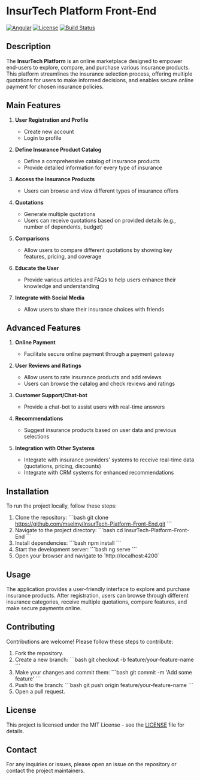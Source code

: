 
# InsurTech Platform Front-End

[![Angular](https://img.shields.io/badge/Angular-17-red?style=for-the-badge)](https://angular.io/)
[![License](https://img.shields.io/badge/license-MIT-green?style=for-the-badge)](LICENSE)
[![Build Status](https://img.shields.io/github/actions/workflow/status/mselmy/InsurTech-Platform-Front-End/ci.yml?branch=main)](https://github.com/mselmy/InsurTech-Platform-Front-End/actions)

## Description

The **InsurTech Platform** is an online marketplace designed to empower end-users to explore, compare, and purchase various insurance products. This platform streamlines the insurance selection process, offering multiple quotations for users to make informed decisions, and enables secure online payment for chosen insurance policies.

## Main Features

1. **User Registration and Profile**
   - Create new account
   - Login to profile

2. **Define Insurance Product Catalog**
   - Define a comprehensive catalog of insurance products
   - Provide detailed information for every type of insurance

3. **Access the Insurance Products**
   - Users can browse and view different types of insurance offers

4. **Quotations**
   - Generate multiple quotations
   - Users can receive quotations based on provided details (e.g., number of dependents, budget)

5. **Comparisons**
   - Allow users to compare different quotations by showing key features, pricing, and coverage

6. **Educate the User**
   - Provide various articles and FAQs to help users enhance their knowledge and understanding

7. **Integrate with Social Media**
   - Allow users to share their insurance choices with friends

## Advanced Features

1. **Online Payment**
   - Facilitate secure online payment through a payment gateway

2. **User Reviews and Ratings**
   - Allow users to rate insurance products and add reviews
   - Users can browse the catalog and check reviews and ratings

3. **Customer Support/Chat-bot**
   - Provide a chat-bot to assist users with real-time answers

4. **Recommendations**
   - Suggest insurance products based on user data and previous selections

5. **Integration with Other Systems**
   - Integrate with insurance providers' systems to receive real-time data (quotations, pricing, discounts)
   - Integrate with CRM systems for enhanced recommendations

## Installation

To run the project locally, follow these steps:

1. Clone the repository:
   \`\`\`bash
   git clone https://github.com/mselmy/InsurTech-Platform-Front-End.git
   \`\`\`
2. Navigate to the project directory:
   \`\`\`bash
   cd InsurTech-Platform-Front-End
   \`\`\`
3. Install dependencies:
   \`\`\`bash
   npm install
   \`\`\`
4. Start the development server:
   \`\`\`bash
   ng serve
   \`\`\`
5. Open your browser and navigate to \`http://localhost:4200\`

## Usage

The application provides a user-friendly interface to explore and purchase insurance products. After registration, users can browse through different insurance categories, receive multiple quotations, compare features, and make secure payments online.

## Contributing

Contributions are welcome! Please follow these steps to contribute:

1. Fork the repository.
2. Create a new branch:
   \`\`\`bash
   git checkout -b feature/your-feature-name
   \`\`\`
3. Make your changes and commit them:
   \`\`\`bash
   git commit -m 'Add some feature'
   \`\`\`
4. Push to the branch:
   \`\`\`bash
   git push origin feature/your-feature-name
   \`\`\`
5. Open a pull request.

## License

This project is licensed under the MIT License - see the [LICENSE](LICENSE) file for details.

## Contact

For any inquiries or issues, please open an issue on the repository or contact the project maintainers.
